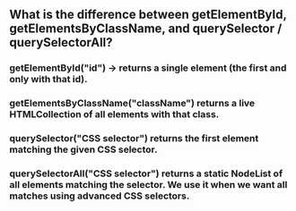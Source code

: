 ## What is the difference between getElementById, getElementsByClassName, and querySelector / querySelectorAll?

<h3>getElementById("id") -> returns a single element (the first and only with that id). </h3>
<h3>getElementsByClassName("className") returns a live HTMLCollection of all elements with that class. </h3>
<h3>querySelector("CSS selector") returns the first element matching the given CSS selector. </h3>
<h3>querySelectorAll("CSS selector") returns a static NodeList of all elements matching the selector. We use it when we want all matches using advanced CSS selectors.</h3>

